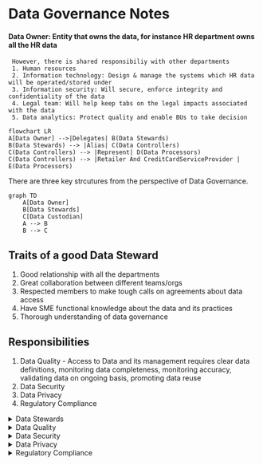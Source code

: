 # Data Governance Notes
#### Data Owner: Entity that owns the data, for instance HR department owns all the HR data
     However, there is shared responsibiliy with other departments
     1. Human resources
     2. Information technology: Design & manage the systems which HR data will be operated/stored under
     3. Information security: Will secure, enforce integrity and confidentiality of the data
     4. Legal team: Will help keep tabs on the legal impacts associated with the data
     5. Data analytics: Protect quality and enable BUs to take decision


```mermaid
flowchart LR
A[Data Owner] -->|Delegates| B(Data Stewards)
B(Data Stewards) --> |Alias| C(Data Controllers)
C(Data Controllers) --> |Represent| D(Data Processors)
C(Data Controllers) --> |Retailer And CreditCardServiceProvider | E(Data Processors)
```

There are three key strcutures from the perspective of Data Governance.

```mermaid
graph TD
    A[Data Owner]
    B[Data Stewards]
    C[Data Custodian]
    A --> B
    B --> C
```

## Traits of a good Data Steward
1. Good relationship with all the departments 
2. Great collaboration between different teams/orgs
3. Respected members to make tough calls on agreements about data access
4. Have SME functional knowledge about the data and its practices
5. Thorough understanding of data governance


## Responsibilities
1. Data Quality - Access to Data and its management requires clear data definitions, monitoring data completeness, monitoring accuracy, validating data on ongoing basis, promoting data reuse 
2. Data Security
3. Data Privacy
4. Regulatory Compliance 


<details>
    <summary>Data Stewards</summary>
    <pre>
    ```mermaid
    graph TD
        B[Responsibilities]

        subgraph Quality_Security_Privacy_Compliance
            B --> C[Data Quality]
            B --> D[Data Security]
            B --> L[Data Privacy]
            B --> M[Regulatory Compliance]
        end
    ```
    </pre>
</details>

<details>
    <summary>Data Quality</summary>
    <pre>
    ```mermaid
    graph TD
        C[Data Quality]

        subgraph Data_Quality_Details
            C --> E[Monitoring data completeness]
            C --> F[Monitoring accuracy]
            C --> G[Validating data on ongoing basis]
            C --> H[Promoting data reuse]
        end
    ```
    </pre>
</details>

<details>
    <summary>Data Security</summary>
    <pre>
    ```mermaid
    graph TD
        D[Data Security]

        subgraph Data_Security_Details
            D --> I[Data Access Controls]
            D --> J[Third-party Access]
            D --> K[Release approvals]
        end
    ```
    </pre>
</details>

<details>
    <summary>Data Privacy</summary>
    <pre>
    ```mermaid
    graph TD
        L[Data Privacy]
        <!-- Add details here if needed -->
    ```
    </pre>
</details>

<details>
    <summary>Regulatory Compliance</summary>
    <pre>
    ```mermaid
    graph TD
        M[Regulatory Compliance]
        <!-- Add details here if needed -->
    ```
    </pre>
</details>






